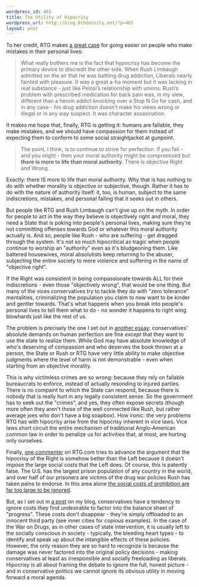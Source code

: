 ```yaml
--- 
wordpress_id: 465
title: The Utility of Hipocrisy
wordpress_url: http://blog.6thdensity.net/?p=465
layout: post
---
```

<p>To her credit, RTG makes <a title="RTG: Beyond Hipocrisy" href="http://rightthinkinggirl.com/2006/07/05/beyond-hypocrisy/">a great case</a> for going easier on people who make mistakes in their personal lives:</p>
<blockquote>
<p>What really bothers me is the fact that hypocrisy has become the primary device to discredit the other side.  When Rush Limbaugh admitted on the air that he was battling drug addiction, Liberals nearly fainted with pleasure.  It was a great a-ha moment but it was lacking in real substance - just like Pelosi’s relationship with unions.   Rush’s problem with prescribed medication for back pain was, in my view, different than a heroin addict knocking over a Stop N Go for cash, and in any case - his drug addiction doesn’t make his views wrong or illegal or in any way suspect.  It was character assasination.</p>
</blockquote>
<p>It makes me hope that, finally, RTG is getting it: humans are fallable, they make mistakes, and we should have compassion for them instead of expecting them to conform to some social straightjacket at gunpoint.</p>
<blockquote>
<p>The point, I think, is to continue to strive for perfection.   If you fail - and you might - then your moral authority might be compromised but <strong>there is more to life than moral authority</strong>.  There is objective Right and Wrong.</p>
</blockquote>
<p>Exactly: there IS more to life than moral authority.  Why that is has nothing to do with whether morality is objective or subjective, though.  Rather it has to do with the nature of authority itself: it, too, is human, subject to the same indiscretions, mistakes, and personal failing that it seeks out in others.</p>
<p>But people like RTG and Rush Limbaugh can't give up on the myth.  In order for people to act in the way they believe is objectively right and moral, they need a State that is poking into people's personal lives, making sure they're not committing offenses towards God or whatever this moral authority actually is.  And so, people like Rush - who are suffering - get dragged through the system.  It's not so much hipocritical as tragic when people continue to worship an "authority" even as it's bludgeoning them.  Like battered housewives, moral absolutists keep returning to the abuser, subjecting the entire society to more violence and suffering in the name of "objective right".</p>
<p>If the Right was consistent in being compassionate towards ALL for their indiscretions - even those "objectively wrong", that would be one thing.  But many of the vices conservatives try to tackle they do with "zero tolerance" mentalities, criminalizing the population you claim to now want to be kinder and gentler towards.  That's what happens when you break into people's personal lives to tell them what to do - no wonder it happens to right wing blowhards just like the rest of us.</p>
<p>The problem is precisely the one I set out in <a title="Human Nature: the Fulcrum of Political Polarity" href="http://www.wrongthinkinggirl.com/2006/07/02/human-nature-the-fulcrum-of-political-polarity/">another essay</a>: conservatives' absolute demands on human perfection are fine <span style="font-style: italic">except</span> that they want to use the state to realize them.  While God may have absolute knowledge of who's deserving of compassion and who deserves the book thrown at a person, the State or Rush or RTG have very little ability to make objective judgments where the level of harm is not demonstrable - even when starting from an objective morality.</p>
<p>This is why victimless crimes are so wrong: because they rely on fallable bureaucrats to enforce, instead of actually resonding to injured parties.  There is no compaint to which the State can respond, because there is nobody that is really hurt in any legally consistent sense.  So the government has to seek out the "crimes", and yes, they often expose secrets (though more often they aren't those of the well connected like Rush, but rather average joes who don't have a big soapbox).  How ironic: the very problems RTG has with hipocrisy arise from the hipocrisy inherent in vice laws.  Vice laws short circuit the entire mechanism of traditional Anglo-American common law in order to penalize us for activities that, at most, are hurting only ourselves.</p>
<p>Finally, <a title="Comments on RTG" href="http://rightthinkinggirl.com/2006/07/05/beyond-hypocrisy/#comment-5148">one commenter</a> on RTG.com tries to advance the argument that the hipocrisy of the Right is somehow better than the Left because it doesn't impose the large social costs that the Left does.  Of course, this is patently false.  The U.S. has the largest prison population of any country in the world, and over half of our prisoners are victims of the drug war policies Rush has taken pains to endorse.  In this area alone <a title="Drug War Facts: Economics" href="http://www.drugwarfacts.org/economi.htm">the social costs of prohibition are far too large to be ignored</a>.</p>
<p>But, as I set out in <a title="Social Memory Complex: Limited Liability and Market Calculation" href="http://blog.6thdensity.net/?p=458">a post</a> on my blog, conservatives have a tendency to ignore costs they find undesirable to factor into the balance sheet of "progress".  These costs don't disappear - they're simply offloaded to an innocent third party (see inner cities for copious examples).  In the case of the War on Drugs, as in other cases of state intervention, it is usually left to the socially conscious in society - typically, the bleeding heart types - to identify and speak up about the intangible effects of these policies.  However, the only reason they are so hard to recognize is because the damage was never factored into the original policy decisions - making conservatives at least as irresponsible and socially freeloading as liberals.  Hipocrisy is all about framing the debate to ignore the full, honest picture - and in conservative politics we cannot ignore its obvious utility in moving forward a moral agenda.</p>
